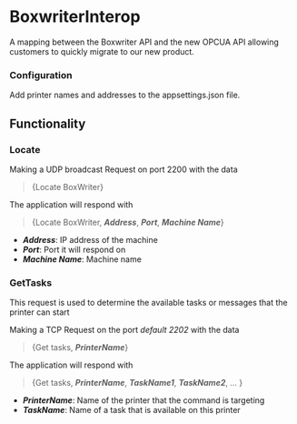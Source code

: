 # BoxwriterInterop
A mapping between the Boxwriter API and the new OPCUA API allowing customers to quickly migrate to our new product.

### Configuration
Add printer names and addresses to the appsettings.json file.

## Functionality
### Locate
Making a UDP broadcast Request on port 2200 with the data
>{Locate BoxWriter}

The application will respond with
>{Locate BoxWriter, **_Address_**, **_Port_**, **_Machine Name_**}
- **_Address_**: IP address of the machine
- **_Port_**: Port it will respond on
- **_Machine Name_**: Machine name

### GetTasks
This request is used to determine the available tasks or messages that the printer can start

Making a TCP Request on the port *default 2202* with the data
> {Get tasks, **_PrinterName_**}

The application will respond with
> {Get tasks, **_PrinterName_**, **_TaskName1_**, **_TaskName2_**, ... }
- **_PrinterName_**: Name of the printer that the command is targeting
- **_TaskName_**: Name of a task that is available on this printer



